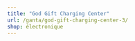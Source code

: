 ```yaml
---
title: "God Gift Charging Center"
url: /ganta/god-gift-charging-center-3/
shop: électronique
---
```


